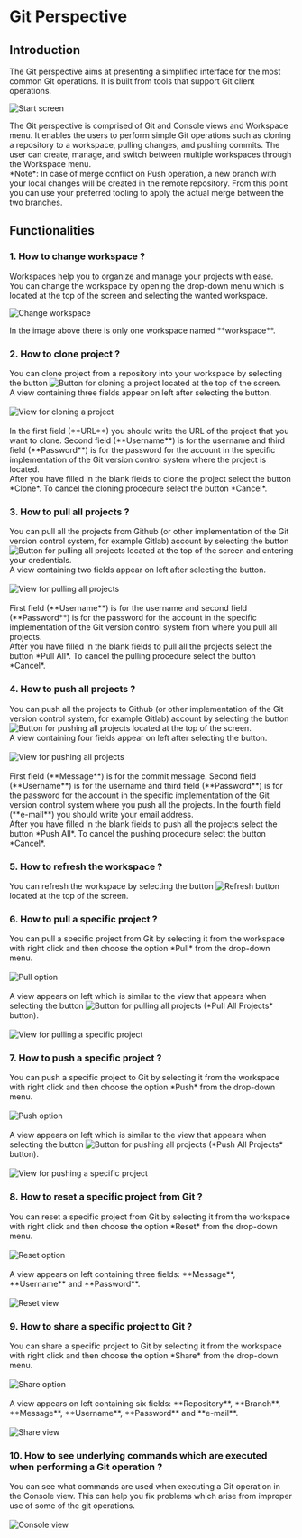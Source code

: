 # Git Perspective
## Introduction
<p>
  The Git perspective aims at presenting a simplified interface for the most common Git operations. It is built from tools that support Git client operations.
</p>
<img src="./images/startScreen.png" alt="Start screen">
<p>
  The Git perspective is comprised of Git and Console views and Workspace menu. It enables the users to perform simple Git operations such as cloning a repository to a workspace, pulling changes, and pushing commits. The user can create, manage, and switch between multiple workspaces through the Workspace menu.
  <br>
  *Note*: In case of merge conflict on Push operation, a new branch with your local changes will be created in the remote repository. From this point you can use your preferred tooling to apply the actual merge between the two branches.
</p>

## Functionalities
### 1. How to change workspace ?
<p>
  Workspaces help you to organize and manage your projects with ease.
  <br>
  You can change the workspace by opening the drop-down menu which is located at the top of the screen and selecting the wanted workspace.
</p>
<img src="./images/workspace.png" alt="Change workspace">
<p>
  In the image above there is only one workspace named **workspace**.
</p>

### 2. How to clone project ?
<p>
  You can clone project from a repository into your workspace by selecting the button <img src="./images/cloneProjectButton.png" alt="Button for cloning a project"> located at the top of the screen.
  <br>
  A view containing three fields appear on left after selecting the button.
  <br>
  <br>
  <img src="./images/cloneProjectView.png" alt="View for cloning a project">
  <br>
  <br>
  In the first field (**URL**) you should write the URL of the project that you want to clone. Second field (**Username**) is for the username and third field (**Password**) is for the password for the account in the specific implementation of the Git version control system where the project is located.
  <br>
  After you have filled in the blank fields to clone the project select the button *Clone*. To cancel the cloning procedure select the button *Cancel*.
</p>

### 3. How to pull all projects ?
<p>
  You can pull all the projects from Github (or other implementation of the Git version control system, for example Gitlab) account by selecting the button <img src="./images/pullAllProjects.png" alt="Button for pulling all projects"> located at the top of the screen and entering your credentials.
  <br>
  A view containing two fields appear on left after selecting the button.
  <br>
  <br>
  <img src="./images/pullAllProjectsView.png" alt="View for pulling all projects">
  <br>
  <br>
  First field (**Username**) is for the username and second field (**Password**) is for the password for the account in the specific implementation of the Git version control system from where you pull all projects.
  <br>
  After you have filled in the blank fields to pull all the projects select the button *Pull All*. To cancel the pulling procedure select the button *Cancel*.
</p>

### 4. How to push all projects ?
<p>
  You can push all the projects to Github (or other implementation of the Git version control system, for example Gitlab) account by selecting the button <img src="./images/pushAllProjects.png" alt="Button for pushing all projects"> located at the top of the screen.
  <br>
  A view containing four fields appear on left after selecting the button.
  <br>
  <br>
  <img src="./images/pushAllProjectsView.png" alt="View for pushing all projects">
  <br>
  <br>
  First field (**Message**) is for the commit message. Second field (**Username**) is for the username and third field (**Password**) is for the password for the account in the specific implementation of the Git version control system where you push all the projects. In the fourth field (**e-mail**) you should write your email address.
  <br>
  After you have filled in the blank fields to push all the projects select the button *Push All*. To cancel the pushing procedure select the button *Cancel*.
</p>

### 5. How to refresh the workspace ?
<p>
  You can refresh the workspace by selecting the button <img src="./images/refreshButton.png" alt="Refresh button"> located at the top of the screen.
</p>

### 6. How to pull a specific project ?
<p>
  You can pull a specific project from Git by selecting it from the workspace with right click and then choose the option *Pull* from the drop-down menu.
  <br>
  <br>
  <img src="./images/pull.png" alt="Pull option">
  <br>
  <br>
  A view appears on left which is similar to the view that appears when selecting the button <img src="./images/pullAllProjects.png" alt="Button for pulling all projects"> (*Pull All Projects* button).
  <br>
  <br>
  <img src="./images/pullView.png" alt="View for pulling a specific project">
</p>

### 7. How to push a specific project ?
<p>
  You can push a specific project to Git by selecting it from the workspace with right click and then choose the option *Push* from the drop-down menu.
  <br>
  <br>
  <img src="./images/push.png" alt="Push option">
  <br>
  <br>
  A view appears on left which is similar to the view that appears when selecting the button <img src="./images/pushAllProjects.png" alt="Button for pushing all projects"> (*Push All Projects* button).
  <br>
  <br>
  <img src="./images/pushView.png" alt="View for pushing a specific project">
</p>

### 8. How to reset a specific project from Git ?
<p>
  You can reset a specific project from Git by selecting it from the workspace with right click and then choose the option *Reset* from the drop-down menu.
  <br>
  <br>
  <img src="./images/reset.png" alt="Reset option">
  <br>
  <br>
  A view appears on left containing three fields: **Message**, **Username** and **Password**.
  <br>
  <br>
  <img src="./images/resetView.png" alt="Reset view">
</p>

### 9. How to share a specific project to Git ?
<p>
  You can share a specific project to Git by selecting it from the workspace with right click and then choose the option *Share* from the drop-down menu.
  <br>
  <br>
  <img src="./images/share.png" alt="Share option">
  <br>
  <br>
  A view appears on left containing six fields: **Repository**, **Branch**, **Message**, **Username**, **Password** and **e-mail**.
  <br>
  <br>
  <img src="./images/shareView.png" alt="Share view">
</p>

### 10. How to see underlying commands which are executed when performing a Git operation ?
<p>
  You can see what commands are used when executing a Git operation in the Console view. This can help you fix problems which arise from improper use of some of the git operations.
  <br>
  <br>
  <img src="./images/consoleView.png" alt="Console view">
</p>
